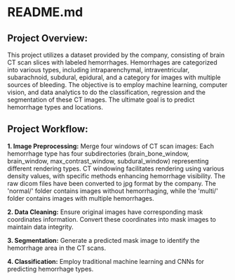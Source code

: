 # README.md
## Project Overview:

This project utilizes a dataset provided by the company, consisting of brain CT scan slices with labeled hemorrhages. Hemorrhages are categorized into various types, including intraparenchymal, intraventricular, subarachnoid, subdural, epidural, and a category for images with multiple sources of bleeding. The objective is to employ machine learning, computer vision, and data analytics to do the classification, regression and the segmentation of these CT images. The ultimate goal is to predict hemorrhage types and locations.

## Project Workflow:

**1. Image Preprocessing:**
Merge four windows of CT scan images: Each hemorrhage type has four subdirectories (brain_bone_window, brain_window, max_contrast_window, subdural_window) representing different rendering types. CT windowing facilitates rendering using various density values, with specific methods enhancing hemorrhage visibility. The raw dicom files have been converted to jpg format by the company. The 'normal/' folder contains images without hemorrhaging, while the 'multi/' folder contains images with multiple hemorrhages.

**2. Data Cleaning:**
Ensure original images have corresponding mask coordinates information. Convert these coordinates into mask images to maintain data integrity.

**3. Segmentation:**
Generate a predicted mask image to identify the hemorrhage area in the CT scans.

**4. Classification:**
Employ traditional machine learning and CNNs for predicting hemorrhage types.
